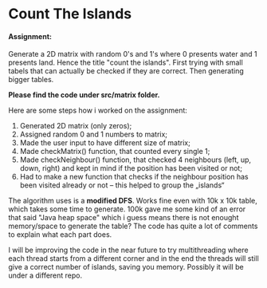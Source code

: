 # Count The Islands

#### Assignment:
Generate a 2D matrix with random 0's and 1's where 0 presents water and 1 presents land. Hence the title "count the islands". First trying with small tabels that can actually be checked if they are correct. Then generating bigger tables.

**Please find the code under src/matrix folder.**

Here are some steps how i worked on the assignment:
1. Generated 2D matrix (only zeros);
2. Assigned random 0 and 1 numbers to matrix;
3. Made the user input to have different size of matrix;
4. Made checkMatrix() function, that counted every single 1;
5. Made checkNeighbour() function, that checked 4 neighbours (left, up, down, right) and kept in mind if the position has been visited or not;
6. Had to make a new function that checks if the neighbour position has been visited already or not – this helped to group the „islands“

The algorithm uses is a **modified DFS**. Works fine even with 10k x 10k table, which takes some time to generate. 100k gave me some kind of an error that said "Java heap space" which i guess means there is not enought memory/space to generate the table? The code has quite a lot of comments to explain what each part does.

I will be improving the code in the near future to try multithreading where each thread starts from a different corner and in the end the threads will still give a correct number of islands, saving you memory. Possibly it will be under a different repo.
